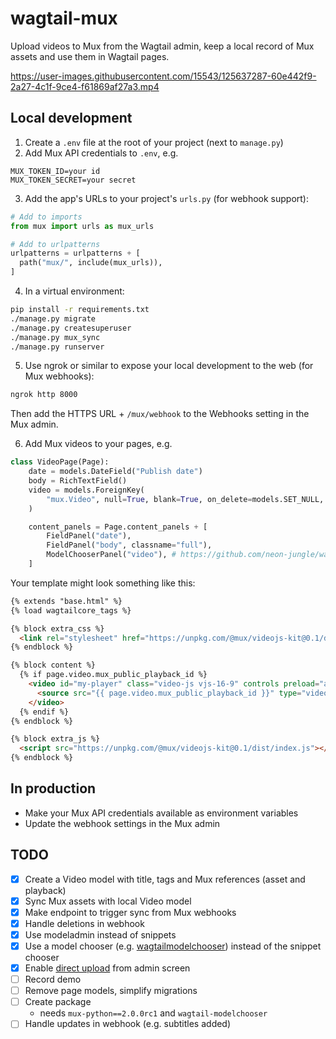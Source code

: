 # wagtail-mux

Upload videos to Mux from the Wagtail admin, keep a local record of Mux assets
and use them in Wagtail pages.

https://user-images.githubusercontent.com/15543/125637287-60e442f9-2a27-4c1f-9ce4-f61869af27a3.mp4

## Local development

1. Create a `.env` file at the root of your project (next to `manage.py`)
2. Add Mux API credentials to `.env`, e.g.

```
MUX_TOKEN_ID=your id
MUX_TOKEN_SECRET=your secret
```

3. Add the app's URLs to your project's `urls.py` (for webhook support):

```python
# Add to imports
from mux import urls as mux_urls

# Add to urlpatterns
urlpatterns = urlpatterns + [
  path("mux/", include(mux_urls)),
]
```

4. In a virtual environment:

```bash
pip install -r requirements.txt
./manage.py migrate
./manage.py createsuperuser
./manage.py mux_sync
./manage.py runserver
```

5. Use ngrok or similar to expose your local development to the web (for Mux
   webhooks):

```bash
ngrok http 8000
```

Then add the HTTPS URL + `/mux/webhook` to the Webhooks setting in the Mux
admin.

6. Add Mux videos to your pages, e.g.

```python
class VideoPage(Page):
    date = models.DateField("Publish date")
    body = RichTextField()
    video = models.ForeignKey(
        "mux.Video", null=True, blank=True, on_delete=models.SET_NULL, related_name="+"
    )

    content_panels = Page.content_panels + [
        FieldPanel("date"),
        FieldPanel("body", classname="full"),
        ModelChooserPanel("video"), # https://github.com/neon-jungle/wagtailmodelchooser
    ]
```

Your template might look something like this:

```html
{% extends "base.html" %}
{% load wagtailcore_tags %}

{% block extra_css %}
  <link rel="stylesheet" href="https://unpkg.com/@mux/videojs-kit@0.1/dist/index.css">
{% endblock %}

{% block content %}
  {% if page.video.mux_public_playback_id %}
    <video id="my-player" class="video-js vjs-16-9" controls preload="auto" width="100%" data-setup='{}'>
      <source src="{{ page.video.mux_public_playback_id }}" type="video/mux" />
    </video>
  {% endif %}
{% endblock %}

{% block extra_js %}
  <script src="https://unpkg.com/@mux/videojs-kit@0.1/dist/index.js"></script>
{% endblock %}
```

## In production

- Make your Mux API credentials available as environment variables
- Update the webhook settings in the Mux admin

## TODO

- [x] Create a Video model with title, tags and Mux references (asset and
  playback)
- [x] Sync Mux assets with local Video model
- [x] Make endpoint to trigger sync from Mux webhooks
- [x] Handle deletions in webhook
- [x] Use modeladmin instead of snippets
- [x] Use a model chooser (e.g.
  [wagtailmodelchooser](https://github.com/neon-jungle/wagtailmodelchooser))
  instead of the snippet chooser
- [x] Enable
  [direct upload](https://docs.mux.com/guides/video/upload-files-directly) from
  admin screen
- [ ] Record demo
- [ ] Remove page models, simplify migrations
- [ ] Create package
  - needs `mux-python==2.0.0rc1` and `wagtail-modelchooser`
- [ ] Handle updates in webhook (e.g. subtitles added)
